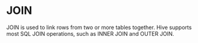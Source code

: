 # JOIN
  JOIN is used to link rows from two or more tables together.
  Hive supports most SQL JOIN operations, such as INNER JOIN and OUTER JOIN. 
  
  
